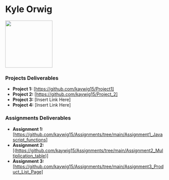 # Kyle Orwig

<img src="./assets/KyleOrwig.JPEG" style="width:150px;"/>

### Projects Deliverables

- **Project 1:** [https://github.com/kaywig15/Project1]
- **Project 2:** [https://github.com/kaywig15/Project_2]
- **Project 3:** [Insert Link Here]
- **Project 4:** [Insert Link Here]

### Assignments Deliverables

- **Assignment 1:** [https://github.com/kaywig15/Assignments/tree/main/Assignment1_Javascript_functions]
- **Assignment 2:** [(https://github.com/kaywig15/Assignments/tree/main/Assignment2_Multiplication_table)]
- **Assignment 3:** [https://github.com/kaywig15/Assignments/tree/main/Assignment3_Product_List_Page]
